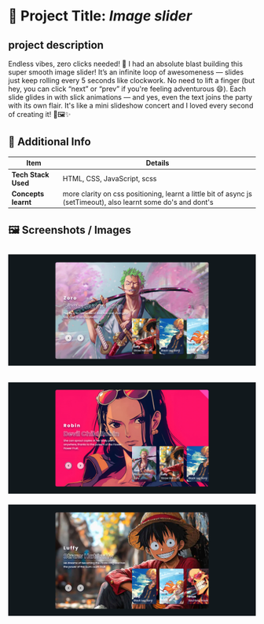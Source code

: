 # 📌 Project Title: *Image slider*

## project description
Endless vibes, zero clicks needed! 🎉
I had an absolute blast building this super smooth image slider! It’s an infinite loop of awesomeness — slides just keep rolling every 5 seconds like clockwork. No need to lift a finger (but hey, you can click “next” or “prev” if you're feeling adventurous 😄). Each slide glides in with slick animations — and yes, even the text joins the party with its own flair. It's like a mini slideshow concert and I loved every second of creating it! 💃🖼️✨

## 📄 Additional Info

| Item                 | Details                                        |
|----------------------|------------------------------------------------|
| **Tech Stack Used**  | HTML, CSS, JavaScript, scss                    |
| **Concepts learnt**  | more clarity on css positioning, learnt a little bit of async js (setTimeout), also learnt some do's and dont's  |

## 🖼️ Screenshots / Images

![Screenshot 1](./assets/zoro-readmeimg.png)
---
![Screenshot 2](./assets/robin-readmeimg.png)
---
![Screenshot 3](./assets/luffy-readmeimg.png)
